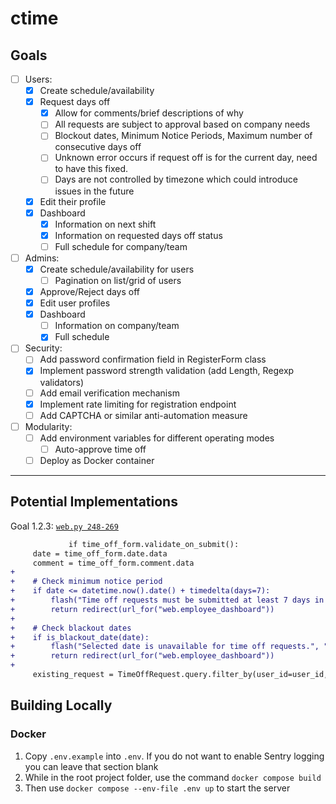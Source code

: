 # ctime

## Goals

- [ ] Users:
  - [x] Create schedule/availability
  - [x] Request days off
    - [x] Allow for comments/brief descriptions of why
    - [ ] All requests are subject to approval based on company needs
    - [ ] Blockout dates, Minimum Notice Periods, Maximum number of consecutive days off
    - [ ] Unknown error occurs if request off is for the current day, need to have this fixed.
    - [ ] Days are not controlled by timezone which could introduce issues in the future
  - [x] Edit their profile
  - [x] Dashboard
    - [x] Information on next shift
    - [x] Information on requested days off status
    - [ ] Full schedule for company/team
- [ ] Admins:
  - [x] Create schedule/availability for users
    - [ ] Pagination on list/grid of users
  - [x] Approve/Reject days off
  - [x] Edit user profiles
  - [x] Dashboard
    - [ ] Information on company/team
    - [x] Full schedule
- [ ] Security:
  - [ ] Add password confirmation field in RegisterForm class
  - [x] Implement password strength validation (add Length, Regexp validators)
  - [ ] Add email verification mechanism
  - [x] Implement rate limiting for registration endpoint
  - [ ] Add CAPTCHA or similar anti-automation measure
- [ ] Modularity:
  - [ ] Add environment variables for different operating modes
    - [ ] Auto-approve time off
  - [ ] Deploy as Docker container

---

## Potential Implementations

Goal 1.2.3:
[`web.py 248-269`](https://github.com/soarn/ctime/pull/1#pullrequestreview-2585551426)

```diff
             if time_off_form.validate_on_submit():
     date = time_off_form.date.data
     comment = time_off_form.comment.data
+    
+    # Check minimum notice period
+    if date <= datetime.now().date() + timedelta(days=7):
+        flash("Time off requests must be submitted at least 7 days in advance.", "warning")
+        return redirect(url_for("web.employee_dashboard"))
+    
+    # Check blackout dates
+    if is_blackout_date(date):
+        flash("Selected date is unavailable for time off requests.", "warning")
+        return redirect(url_for("web.employee_dashboard"))
+    
     existing_request = TimeOffRequest.query.filter_by(user_id=user_id, date=date).first()
```

## Building Locally

### Docker

1. Copy `.env.example` into `.env`.
   If you do not want to enable Sentry logging you can leave that section blank
2. While in the root project folder, use the command `docker compose build`
3. Then use `docker compose --env-file .env up` to start the server
